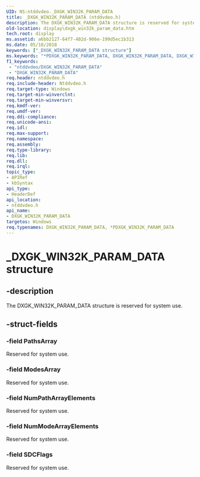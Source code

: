 ```yaml
---
UID: NS:ntddvdeo._DXGK_WIN32K_PARAM_DATA
title: _DXGK_WIN32K_PARAM_DATA (ntddvdeo.h)
description: The DXGK_WIN32K_PARAM_DATA structure is reserved for system use.
old-location: display\dxgk_win32k_param_data.htm
tech.root: display
ms.assetid: a6bb2127-64f7-402d-906e-199d5ec1b313
ms.date: 05/10/2018
keywords: ["_DXGK_WIN32K_PARAM_DATA structure"]
ms.keywords: "*PDXGK_WIN32K_PARAM_DATA, DXGK_WIN32K_PARAM_DATA, DXGK_WIN32K_PARAM_DATA structure [Display Devices], PDXGK_WIN32K_PARAM_DATA, PDXGK_WIN32K_PARAM_DATA structure pointer [Display Devices], Video_Structs_40ff171a-ad28-44ae-bcad-bf93aba4ad6e.xml, _DXGK_WIN32K_PARAM_DATA, display.dxgk_win32k_param_data, ntddvdeo/DXGK_WIN32K_PARAM_DATA, ntddvdeo/PDXGK_WIN32K_PARAM_DATA"
f1_keywords:
 - "ntddvdeo/DXGK_WIN32K_PARAM_DATA"
 - "DXGK_WIN32K_PARAM_DATA"
req.header: ntddvdeo.h
req.include-header: Ntddvdeo.h
req.target-type: Windows
req.target-min-winverclnt: 
req.target-min-winversvr: 
req.kmdf-ver: 
req.umdf-ver: 
req.ddi-compliance: 
req.unicode-ansi: 
req.idl: 
req.max-support: 
req.namespace: 
req.assembly: 
req.type-library: 
req.lib: 
req.dll: 
req.irql: 
topic_type:
- APIRef
- kbSyntax
api_type:
- HeaderDef
api_location:
- ntddvdeo.h
api_name:
- DXGK_WIN32K_PARAM_DATA
targetos: Windows
req.typenames: DXGK_WIN32K_PARAM_DATA, *PDXGK_WIN32K_PARAM_DATA
---
```


# _DXGK_WIN32K_PARAM_DATA structure


## -description


The DXGK_WIN32K_PARAM_DATA structure is reserved for system use.


## -struct-fields




### -field PathsArray

Reserved for system use.


### -field ModesArray

Reserved for system use.


### -field NumPathArrayElements

Reserved for system use.


### -field NumModeArrayElements

Reserved for system use.


### -field SDCFlags

Reserved for system use.

